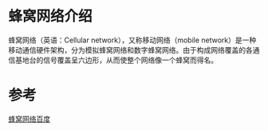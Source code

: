 # 蜂窝网络介绍
蜂窝网络（英语：Cellular network），又称移动网络（mobile network）是一种移动通信硬件架构，分为模拟蜂窝网络和数字蜂窝网络。由于构成网络覆盖的各通信基地台的信号覆盖呈六边形，从而使整个网络像一个蜂窝而得名。
# 参考
[蜂窝网络百度](https://baike.baidu.com/item/%E8%9C%82%E7%AA%9D%E7%BD%91%E7%BB%9C/1372681?fr=aladdin)